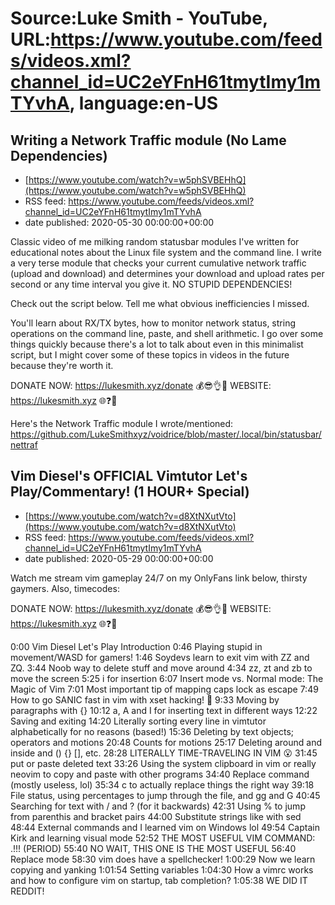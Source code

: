 # Source:Luke Smith - YouTube, URL:https://www.youtube.com/feeds/videos.xml?channel_id=UC2eYFnH61tmytImy1mTYvhA, language:en-US

## Writing a Network Traffic module (No Lame Dependencies)
 - [https://www.youtube.com/watch?v=w5phSVBEHhQ](https://www.youtube.com/watch?v=w5phSVBEHhQ)
 - RSS feed: https://www.youtube.com/feeds/videos.xml?channel_id=UC2eYFnH61tmytImy1mTYvhA
 - date published: 2020-05-30 00:00:00+00:00

Classic video of me milking random statusbar modules I've written for educational notes about the Linux file system and the command line. I write a very terse module that checks your current cumulative network traffic (upload and download) and determines your download and upload rates per second or any time interval you give it. NO STUPID DEPENDENCIES!

Check out the script below. Tell me what obvious inefficiencies I missed.

You'll learn about RX/TX bytes, how to monitor network status, string operations on the command line, paste, and shell arithmetic. I go over some things quickly because there's a lot to talk about even in this minimalist script, but I might cover some of these topics in videos in the future because they're worth it.

DONATE NOW: https://lukesmith.xyz/donate 💰😎👌💯
WEBSITE: https://lukesmith.xyz 🌐❓🔎

Here's the Network Traffic module I wrote/mentioned: https://github.com/LukeSmithxyz/voidrice/blob/master/.local/bin/statusbar/nettraf

## Vim Diesel's OFFICIAL Vimtutor Let's Play/Commentary! (1 HOUR+ Special)
 - [https://www.youtube.com/watch?v=d8XtNXutVto](https://www.youtube.com/watch?v=d8XtNXutVto)
 - RSS feed: https://www.youtube.com/feeds/videos.xml?channel_id=UC2eYFnH61tmytImy1mTYvhA
 - date published: 2020-05-29 00:00:00+00:00

Watch me stream vim gameplay 24/7 on my OnlyFans link below, thirsty gaymers. Also, timecodes:

DONATE NOW: https://lukesmith.xyz/donate 💰😎👌💯
WEBSITE: https://lukesmith.xyz 🌐❓🔎

0:00 Vim Diesel Let's Play Introduction
0:46 Playing stupid in movement/WASD for gamers!
1:46 Soydevs learn to exit vim with ZZ and ZQ.
3:44 Noob way to delete stuff and move around
4:34 zz, zt and zb to move the screen
5:25 i for insertion
6:07 Insert mode vs. Normal mode: The Magic of Vim
7:01 Most important tip of mapping caps lock as escape
7:49 How to go SANIC fast in vim with xset hacking! 🏃
9:33 Moving by paragraphs with {}
10:12 a, A and I for inserting text in different ways
12:22 Saving and exiting
14:20 Literally sorting every line in vimtutor alphabetically for no reasons (based!)
15:36 Deleting by text objects; operators and motions
20:48 Counts for motions
25:17 Deleting around and inside and () {} [], etc.
28:28 LITERALLY TIME-TRAVELING IN VIM 😮
31:45 put or paste deleted text
33:26 Using the system clipboard in vim or really neovim to copy and paste with other programs
34:40 Replace command (mostly useless, lol)
35:34 c to actually replace things the right way
39:18 File status, using percentages to jump through the file, and gg and G
40:45 Searching for text with / and ? (for it backwards)
42:31 Using % to jump from parenthis and bracket pairs
44:00 Substitute strings like with sed
48:44 External commands and I learned vim on Windows lol
49:54 Captain Kirk and learning visual mode
52:52 THE MOST USEFUL VIM COMMAND: .!!! (PERIOD)
55:40 NO WAIT, THIS ONE IS THE MOST USEFUL
56:40 Replace mode
58:30 vim does have a spellchecker!
1:00:29 Now we learn copying and yanking
1:01:54 Setting variables
1:04:30 How a vimrc works and how to configure vim on startup, tab completion?
1:05:38 WE DID IT REDDIT!

